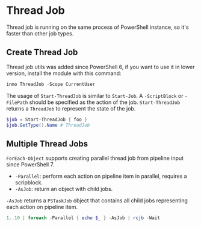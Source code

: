 # Thread Job

Thread job is running on the same process of PowerShell instance, so it's faster than other job types.

## Create Thread Job <Badge type="info" text="PowerShell 6+" />

Thread job utils was added since PowerShell 6, if you want to use it in lower version, install the module with this command:

```ps1
inmo ThreadJob -Scope CurrentUser
```

The usage of `Start-ThreadJob` is similar to `Start-Job`. A `-ScriptBlock` or `-FilePath` should be specified as the action of the job.
`Start-ThreadJob` returns a `ThreadJob` to represent the state of the job.

```ps1
$job = Start-ThreadJob { foo }
$job.GetType().Name # ThreadJob
```

## Multiple Thread Jobs <Badge type="info" text="PowerShell 7+" />

`ForEach-Object` supports creating parallel thread job from pipeline input since PowerShell 7.

- `-Parallel`: perform each action on pipeline item in parallel, requires a scripblock.
- `-AsJob`: return an object with child jobs.

`-AsJob` returns a `PSTaskJob` object that contains all child jobs representing each action on pipeline item.

```ps1
1..10 | foreach -Parallel { echo $_ } -AsJob | rcjb -Wait
```
